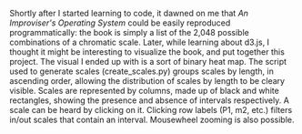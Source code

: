 Shortly after I started learning to code, it dawned on me that *An Improviser's Operating System* could be easily reproduced programmatically: the book is simply a list of the 2,048 possible combinations of a chromatic scale.  Later, while learning about d3.js, I thought it might be interesting to visualize the book, and put together this project.  The visual I ended up with is a sort of binary heat map.  The script used to generate scales (create_scales.py) groups scales by length, in ascending order, allowing the distribution of scales by length to be cleary visible.  Scales are represented by columns, made up of black and white rectangles, showing the presence and absence of intervals respectively.  A scale can be heard by clicking on it.  Clicking row labels (P1, m2, etc.) filters in/out scales that contain an interval.  Mousewheel zooming is also possible.